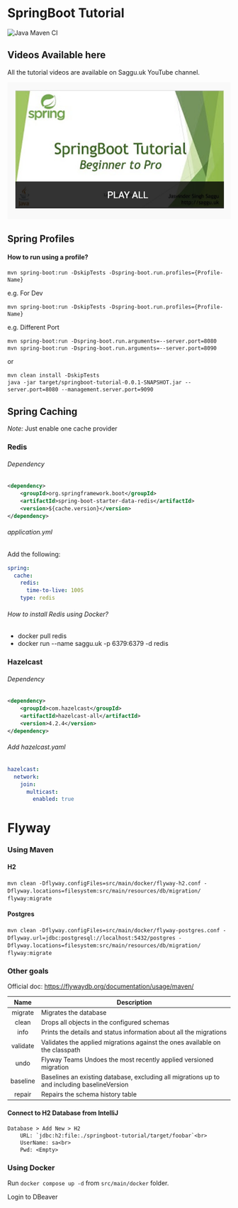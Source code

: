 # SpringBoot Tutorial
![Java Maven CI](https://github.com/jssaggu/springboot-tutorial/actions/workflows/maven.yml/badge.svg)

## Videos Available here
All the tutorial videos are available on Saggu.uk YouTube channel.

[![Watch the video](docs/Spring-Tutorial-Playlist.png)](https://www.youtube.com/playlist?list=PLYwGWvgqiQCkgxraQU-fuOiYzNCcjGAlz)

## Spring Profiles

#### How to run using a profile?

```
mvn spring-boot:run -DskipTests -Dspring-boot.run.profiles={Profile-Name}
```

e.g. For Dev

```
mvn spring-boot:run -DskipTests -Dspring-boot.run.profiles={Profile-Name}
```

e.g. Different Port

```
mvn spring-boot:run -Dspring-boot.run.arguments=--server.port=8080
mvn spring-boot:run -Dspring-boot.run.arguments=--server.port=8090
```

or

```
mvn clean install -DskipTests
java -jar target/springboot-tutorial-0.0.1-SNAPSHOT.jar --server.port=8080 --management.server.port=9090
```

## Spring Caching

*Note:* Just enable one cache provider

### Redis

###### Dependency
```xml
<dependency>
    <groupId>org.springframework.boot</groupId>
    <artifactId>spring-boot-starter-data-redis</artifactId>
    <version>${cache.version}</version>
</dependency>
```

###### application.yml
Add the following: 
```yaml
spring:
  cache:
    redis:
      time-to-live: 100S
    type: redis
```

###### How to install Redis using Docker?

* docker pull redis
* docker run --name saggu.uk -p 6379:6379 -d redis

### Hazelcast

###### Dependency
```xml
<dependency>
    <groupId>com.hazelcast</groupId>
    <artifactId>hazelcast-all</artifactId>
    <version>4.2.4</version>
</dependency>
```

###### Add hazelcast.yaml
```yaml
hazelcast:
  network:
    join:
      multicast:
        enabled: true
```

# Flyway

### Using Maven

#### H2
 `mvn clean -Dflyway.configFiles=src/main/docker/flyway-h2.conf -Dflyway.locations=filesystem:src/main/resources/db/migration/ flyway:migrate`
#### Postgres
 `mvn clean -Dflyway.configFiles=src/main/docker/flyway-postgres.conf -Dflyway.url=jdbc:postgresql://localhost:5432/postgres -Dflyway.locations=filesystem:src/main/resources/db/migration/ flyway:migrate`

### Other goals 
Official doc: https://flywaydb.org/documentation/usage/maven/

|   Name   | Description                                                                                  |
|:--------:|----------------------------------------------------------------------------------------------|
| migrate  | Migrates the database                                                                        |
|  clean   | Drops all objects in the configured schemas                                                  |
|   info   | Prints the details and status information about all the migrations                           |
| validate | Validates the applied migrations against the ones available on the classpath                 |
|   undo   | Flyway Teams 	Undoes the most recently applied versioned migration                           |
| baseline | Baselines an existing database, excluding all migrations up to and including baselineVersion |
|  repair  | Repairs the schema history table                                                             |

#### Connect to H2 Database from IntelliJ
    Database > Add New > H2
        URL: `jdbc:h2:file:./springboot-tutorial/target/foobar`<br>
        UserName: sa<br>
        Pwd: <Empty>

 ### Using Docker

Run `docker compose up -d` from `src/main/docker` folder.

Login to DBeaver